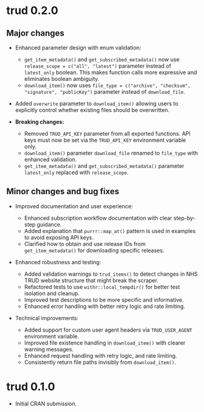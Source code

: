 # trud 0.2.0

## Major changes

* Enhanced parameter design with enum validation:
  - `get_item_metadata()` and `get_subscribed_metadata()` now use `release_scope = c("all", "latest")` parameter instead of `latest_only` boolean. This makes function calls more expressive and eliminates boolean ambiguity.
  - `download_item()` now uses `file_type = c("archive", "checksum", "signature", "publicKey")` parameter instead of `download_file`.

* Added `overwrite` parameter to `download_item()` allowing users to explicitly control whether existing files should be overwritten.

* **Breaking changes:**
  - Removed `TRUD_API_KEY` parameter from all exported functions. API keys must now be set via the `TRUD_API_KEY` environment variable only.
  - `download_item()` parameter `download_file` renamed to `file_type` with enhanced validation.
  - `get_item_metadata()` and `get_subscribed_metadata()` parameter `latest_only` replaced with `release_scope`.

## Minor changes and bug fixes

* Improved documentation and user experience:
  - Enhanced subscription workflow documentation with clear step-by-step guidance.
  - Added explanation that `purrr::map_at()` pattern is used in examples to avoid exposing API keys.
  - Clarified how to obtain and use release IDs from `get_item_metadata()` for downloading specific releases.

* Enhanced robustness and testing:
  - Added validation warnings to `trud_items()` to detect changes in NHS TRUD website structure that might break the scraper.
  - Refactored tests to use `withr::local_tempdir()` for better test isolation and cleanup.
  - Improved test descriptions to be more specific and informative.
  - Enhanced error handling with better retry logic and rate limiting.

* Technical improvements:
  - Added support for custom user agent headers via `TRUD_USER_AGENT` environment variable.
  - Improved file existence handling in `download_item()` with clearer warning messages.
  - Enhanced request handling with retry logic, and rate limiting.
  - Consistently return file paths invisibly from `download_item()`.

# trud 0.1.0

* Initial CRAN submission.
